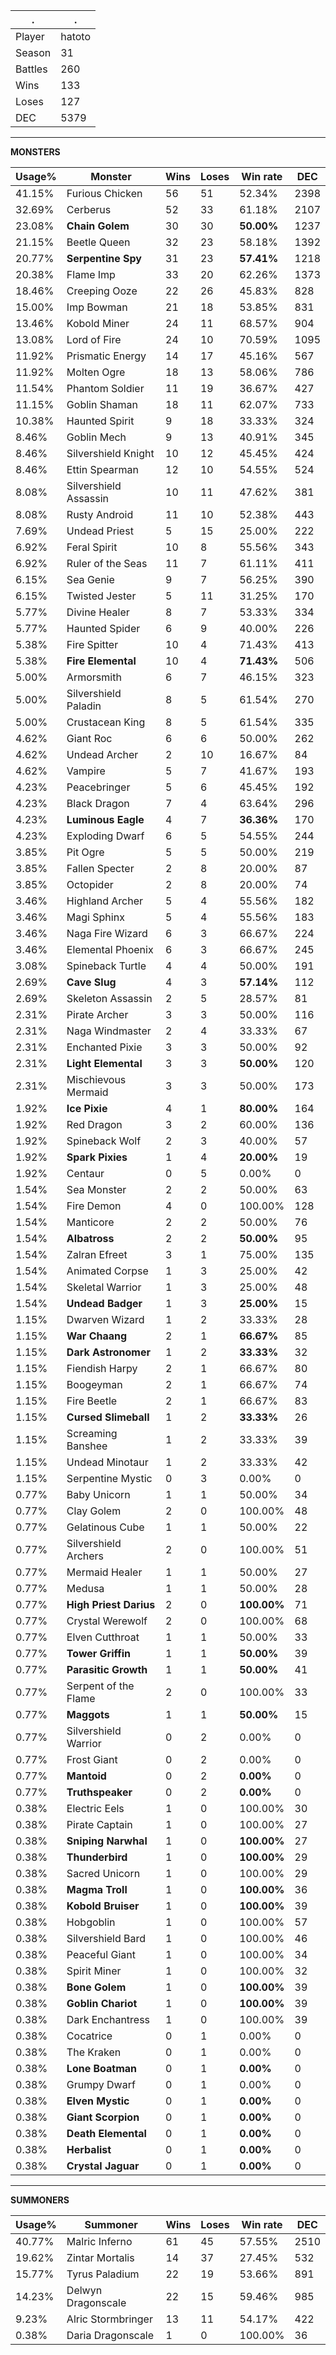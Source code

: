 .|.
|-|-
Player|hatoto
Season|31
Battles|260
Wins|133
Loses|127
DEC|5379

---
**MONSTERS**

Usage%|Monster|Wins|Loses|Win rate|DEC|
-|-|-|-|-|-|
41.15%|Furious Chicken|56|51|52.34%|2398|
32.69%|Cerberus|52|33|61.18%|2107|
23.08%|**Chain Golem**|30|30|**50.00%**|1237|
21.15%|Beetle Queen|32|23|58.18%|1392|
20.77%|**Serpentine Spy**|31|23|**57.41%**|1218|
20.38%|Flame Imp|33|20|62.26%|1373|
18.46%|Creeping Ooze|22|26|45.83%|828|
15.00%|Imp Bowman|21|18|53.85%|831|
13.46%|Kobold Miner|24|11|68.57%|904|
13.08%|Lord of Fire|24|10|70.59%|1095|
11.92%|Prismatic Energy|14|17|45.16%|567|
11.92%|Molten Ogre|18|13|58.06%|786|
11.54%|Phantom Soldier|11|19|36.67%|427|
11.15%|Goblin Shaman|18|11|62.07%|733|
10.38%|Haunted Spirit|9|18|33.33%|324|
8.46%|Goblin Mech|9|13|40.91%|345|
8.46%|Silvershield Knight|10|12|45.45%|424|
8.46%|Ettin Spearman|12|10|54.55%|524|
8.08%|Silvershield Assassin|10|11|47.62%|381|
8.08%|Rusty Android|11|10|52.38%|443|
7.69%|Undead Priest|5|15|25.00%|222|
6.92%|Feral Spirit|10|8|55.56%|343|
6.92%|Ruler of the Seas|11|7|61.11%|411|
6.15%|Sea Genie|9|7|56.25%|390|
6.15%|Twisted Jester|5|11|31.25%|170|
5.77%|Divine Healer|8|7|53.33%|334|
5.77%|Haunted Spider|6|9|40.00%|226|
5.38%|Fire Spitter|10|4|71.43%|413|
5.38%|**Fire Elemental**|10|4|**71.43%**|506|
5.00%|Armorsmith|6|7|46.15%|323|
5.00%|Silvershield Paladin|8|5|61.54%|270|
5.00%|Crustacean King|8|5|61.54%|335|
4.62%|Giant Roc|6|6|50.00%|262|
4.62%|Undead Archer|2|10|16.67%|84|
4.62%|Vampire|5|7|41.67%|193|
4.23%|Peacebringer|5|6|45.45%|192|
4.23%|Black Dragon|7|4|63.64%|296|
4.23%|**Luminous Eagle**|4|7|**36.36%**|170|
4.23%|Exploding Dwarf|6|5|54.55%|244|
3.85%|Pit Ogre|5|5|50.00%|219|
3.85%|Fallen Specter|2|8|20.00%|87|
3.85%|Octopider|2|8|20.00%|74|
3.46%|Highland Archer|5|4|55.56%|182|
3.46%|Magi Sphinx|5|4|55.56%|183|
3.46%|Naga Fire Wizard|6|3|66.67%|224|
3.46%|Elemental Phoenix|6|3|66.67%|245|
3.08%|Spineback Turtle|4|4|50.00%|191|
2.69%|**Cave Slug**|4|3|**57.14%**|112|
2.69%|Skeleton Assassin|2|5|28.57%|81|
2.31%|Pirate Archer|3|3|50.00%|116|
2.31%|Naga Windmaster|2|4|33.33%|67|
2.31%|Enchanted Pixie|3|3|50.00%|92|
2.31%|**Light Elemental**|3|3|**50.00%**|120|
2.31%|Mischievous Mermaid|3|3|50.00%|173|
1.92%|**Ice Pixie**|4|1|**80.00%**|164|
1.92%|Red Dragon|3|2|60.00%|136|
1.92%|Spineback Wolf|2|3|40.00%|57|
1.92%|**Spark Pixies**|1|4|**20.00%**|19|
1.92%|Centaur|0|5|0.00%|0|
1.54%|Sea Monster|2|2|50.00%|63|
1.54%|Fire Demon|4|0|100.00%|128|
1.54%|Manticore|2|2|50.00%|76|
1.54%|**Albatross**|2|2|**50.00%**|95|
1.54%|Zalran Efreet|3|1|75.00%|135|
1.54%|Animated Corpse|1|3|25.00%|42|
1.54%|Skeletal Warrior|1|3|25.00%|48|
1.54%|**Undead Badger**|1|3|**25.00%**|15|
1.15%|Dwarven Wizard|1|2|33.33%|28|
1.15%|**War Chaang**|2|1|**66.67%**|85|
1.15%|**Dark Astronomer**|1|2|**33.33%**|32|
1.15%|Fiendish Harpy|2|1|66.67%|80|
1.15%|Boogeyman|2|1|66.67%|74|
1.15%|Fire Beetle|2|1|66.67%|83|
1.15%|**Cursed Slimeball**|1|2|**33.33%**|26|
1.15%|Screaming Banshee|1|2|33.33%|39|
1.15%|Undead Minotaur|1|2|33.33%|42|
1.15%|Serpentine Mystic|0|3|0.00%|0|
0.77%|Baby Unicorn|1|1|50.00%|34|
0.77%|Clay Golem|2|0|100.00%|48|
0.77%|Gelatinous Cube|1|1|50.00%|22|
0.77%|Silvershield Archers|2|0|100.00%|51|
0.77%|Mermaid Healer|1|1|50.00%|27|
0.77%|Medusa|1|1|50.00%|28|
0.77%|**High Priest Darius**|2|0|**100.00%**|71|
0.77%|Crystal Werewolf|2|0|100.00%|68|
0.77%|Elven Cutthroat|1|1|50.00%|33|
0.77%|**Tower Griffin**|1|1|**50.00%**|39|
0.77%|**Parasitic Growth**|1|1|**50.00%**|41|
0.77%|Serpent of the Flame|2|0|100.00%|33|
0.77%|**Maggots**|1|1|**50.00%**|15|
0.77%|Silvershield Warrior|0|2|0.00%|0|
0.77%|Frost Giant|0|2|0.00%|0|
0.77%|**Mantoid**|0|2|**0.00%**|0|
0.77%|**Truthspeaker**|0|2|**0.00%**|0|
0.38%|Electric Eels|1|0|100.00%|30|
0.38%|Pirate Captain|1|0|100.00%|27|
0.38%|**Sniping Narwhal**|1|0|**100.00%**|27|
0.38%|**Thunderbird**|1|0|**100.00%**|29|
0.38%|Sacred Unicorn|1|0|100.00%|29|
0.38%|**Magma Troll**|1|0|**100.00%**|36|
0.38%|**Kobold Bruiser**|1|0|**100.00%**|39|
0.38%|Hobgoblin|1|0|100.00%|57|
0.38%|Silvershield Bard|1|0|100.00%|46|
0.38%|Peaceful Giant|1|0|100.00%|34|
0.38%|Spirit Miner|1|0|100.00%|32|
0.38%|**Bone Golem**|1|0|**100.00%**|39|
0.38%|**Goblin Chariot**|1|0|**100.00%**|39|
0.38%|Dark Enchantress|1|0|100.00%|39|
0.38%|Cocatrice|0|1|0.00%|0|
0.38%|The Kraken|0|1|0.00%|0|
0.38%|**Lone Boatman**|0|1|**0.00%**|0|
0.38%|Grumpy Dwarf|0|1|0.00%|0|
0.38%|**Elven Mystic**|0|1|**0.00%**|0|
0.38%|**Giant Scorpion**|0|1|**0.00%**|0|
0.38%|**Death Elemental**|0|1|**0.00%**|0|
0.38%|**Herbalist**|0|1|**0.00%**|0|
0.38%|**Crystal Jaguar**|0|1|**0.00%**|0|

---
**SUMMONERS**

Usage%|Summoner|Wins|Loses|Win rate|DEC|
-|-|-|-|-|-|
40.77%|Malric Inferno|61|45|57.55%|2510|
19.62%|Zintar Mortalis|14|37|27.45%|532|
15.77%|Tyrus Paladium|22|19|53.66%|891|
14.23%|Delwyn Dragonscale|22|15|59.46%|985|
9.23%|Alric Stormbringer|13|11|54.17%|422|
0.38%|Daria Dragonscale|1|0|100.00%|36|
